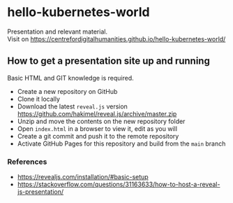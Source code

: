 # hello-kubernetes-world
Presentation and relevant material.  
Visit on https://centrefordigitalhumanities.github.io/hello-kubernetes-world/

## How to get a presentation site up and running
Basic HTML and GIT knowledge is required.
- Create a new repository on GitHub
- Clone it locally
- Download the latest `reveal.js` version https://github.com/hakimel/reveal.js/archive/master.zip
- Unzip and move the contents on the new repository folder
- Open `index.html` in a browser to view it, edit as you will
- Create a git commit and push it to the remote repository
- Activate GitHub Pages for this repository and build from the `main` branch

### References
- https://revealjs.com/installation/#basic-setup
- https://stackoverflow.com/questions/31163633/how-to-host-a-reveal-js-presentation/
